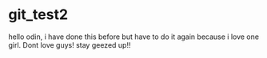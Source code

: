 # git_test2
hello odin, i have done this before but have to do it again because i love one girl. Dont love guys! stay geezed up!!
